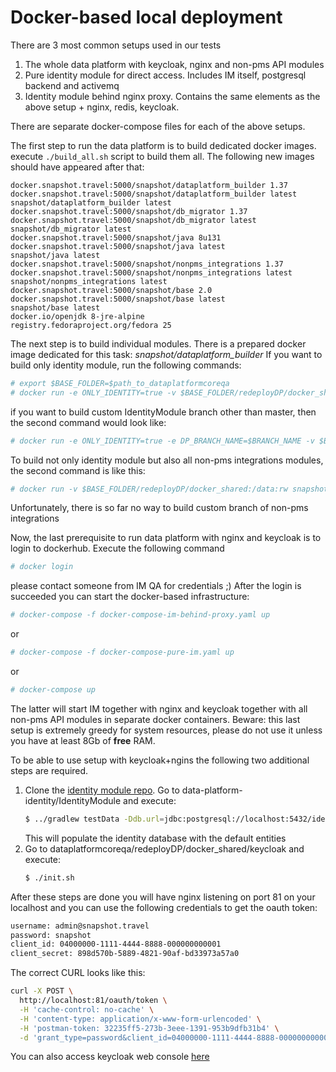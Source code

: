 # Docker-based local deployment

There are 3 most common setups used in our tests

1. The whole data platform with keycloak, nginx and non-pms API modules
2. Pure identity module for direct access. Includes IM itself, postgresql backend and activemq
3. Identity module behind nginx proxy. Contains the same elements as the above setup + nginx, redis, keycloak.

There are separate docker-compose files for each of the above setups.

The first step to run the data platform is to build dedicated docker images.
execute ```./build_all.sh``` script to build them all.
The following new images should have appeared after that:
```
docker.snapshot.travel:5000/snapshot/dataplatform_builder 1.37
docker.snapshot.travel:5000/snapshot/dataplatform_builder latest
snapshot/dataplatform_builder latest
docker.snapshot.travel:5000/snapshot/db_migrator 1.37
docker.snapshot.travel:5000/snapshot/db_migrator latest
snapshot/db_migrator latest
docker.snapshot.travel:5000/snapshot/java 8u131
docker.snapshot.travel:5000/snapshot/java latest
snapshot/java latest
docker.snapshot.travel:5000/snapshot/nonpms_integrations 1.37
docker.snapshot.travel:5000/snapshot/nonpms_integrations latest
snapshot/nonpms_integrations latest
docker.snapshot.travel:5000/snapshot/base 2.0
docker.snapshot.travel:5000/snapshot/base latest
snapshot/base latest
docker.io/openjdk 8-jre-alpine
registry.fedoraproject.org/fedora 25
```
The next step is to build individual modules. There is a prepared docker image dedicated for this task: _snapshot/dataplatform_builder_
If you want to build only identity module, run the following commands:
```bash
# export $BASE_FOLDER=$path_to_dataplatformcoreqa
# docker run -e ONLY_IDENTITY=true -v $BASE_FOLDER/redeployDP/docker_shared:/data:rw snapshot/dataplatform_builder
```
if you want to build custom IdentityModule branch other than master, then the second command would look like:
```bash
# docker run -e ONLY_IDENTITY=true -e DP_BRANCH_NAME=$BRANCH_NAME -v $BASE_FOLDER/redeployDP/docker_shared:/data:rw snapshot/dataplatform_builder

```
To build not only identity module but also all non-pms integrations modules, the second command is like this:
```bash
# docker run -v $BASE_FOLDER/redeployDP/docker_shared:/data:rw snapshot/dataplatform_builder

```
Unfortunately, there is so far no way to build custom branch of non-pms integrations

Now, the last prerequisite to run data platform with nginx and keycloak is to login to dockerhub. 
Execute the following command
```bash
# docker login
```
please contact someone from IM QA for credentials ;)
After the login is succeeded you can start the docker-based infrastructure:
```bash
# docker-compose -f docker-compose-im-behind-proxy.yaml up
```
or
```bash
# docker-compose -f docker-compose-pure-im.yaml up
```
or 

```bash
# docker-compose up
```
The latter will start IM together with nginx and keycloak together with all non-pms API modules in separate docker containers.
Beware: this last setup is extremely greedy for system resources, please do not use it unless you have at least 8Gb of **free** RAM.

To be able to use setup with keycloak+ngins the following two additional steps are required.
1. Clone the [identity module repo](https://bitbucket.org/bbox/data-platform-identity). Go to data-platform-identity/IdentityModule and execute:
    ```bash
    $ ../gradlew testData -Ddb.url=jdbc:postgresql://localhost:5432/identity -Ddb.password=secret
    ```
    This will populate the identity database with the default entities
2. Go to dataplatformcoreqa/redeployDP/docker_shared/keycloak and execute:
    ```bash
    $ ./init.sh

    ```
After these steps are done you will have nginx listening on port 81 on your localhost and you can use the following credentials to get the oauth token:
```bash
username: admin@snapshot.travel
password: snapshot
client_id: 04000000-1111-4444-8888-000000000001
client_secret: 898d570b-5889-4821-90af-bd33973a57a0
```
The correct CURL looks like this:
```bash
curl -X POST \
  http://localhost:81/oauth/token \
  -H 'cache-control: no-cache' \
  -H 'content-type: application/x-www-form-urlencoded' \
  -H 'postman-token: 32235ff5-273b-3eee-1391-953b9dfb31b4' \
  -d 'grant_type=password&client_id=04000000-1111-4444-8888-000000000001&client_secret=898d570b-5889-4821-90af-bd33973a57a0&username=admin%40snapshot.travel&password=snapshot'
```
You can also access keycloak web console [here](http://localhost:8081/auth/)
